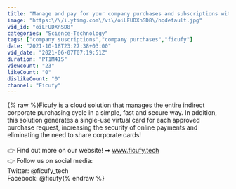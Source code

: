 ```yaml
---
title: "Manage and pay for your company purchases and subscriptions with Ficufy"
image: "https:\/\/i.ytimg.com\/vi\/oiLFUDXnSD8\/hqdefault.jpg"
vid_id: "oiLFUDXnSD8"
categories: "Science-Technology"
tags: ["company suscriptions","company purchases","ficufy"]
date: "2021-10-18T23:27:38+03:00"
vid_date: "2021-06-07T07:19:51Z"
duration: "PT1M41S"
viewcount: "23"
likeCount: "0"
dislikeCount: "0"
channel: "Ficufy"
---
```

{% raw %}Ficufy is a cloud solution that manages the entire indirect corporate purchasing cycle in a simple, fast and secure way. In addition, this solution generates a single-use virtual card for each approved purchase request, increasing the security of online payments and eliminating the need to share corporate cards!<br /><br />👉 Find out more on our website! ➡ www.ficufy.tech<br />👉 Follow us on social media:<br />       Twitter: @ficufy_tech<br />       Facebook: @ficufy{% endraw %}
